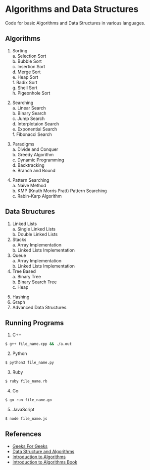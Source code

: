 # Algorithms and Data Structures

Code for basic Algorithms and Data Structures in various languages.

## Algorithms

1) Sorting  
a. Selection Sort  
b. Bubble Sort  
c. Insertion Sort  
d. Merge Sort  
e. Heap Sort  
f. Radix Sort  
g. Shell Sort  
h. Pigeonhole Sort  

2) Searching  
a. Linear Search  
b. Binary Search  
c. Jump Search  
d. Interplotaion Search  
e. Exponential Search  
f. Fibonacci Search  
3) Paradigms  
a. Divide and Conquer  
b. Greedy Algorithm  
c. Dynamic Programming  
d. Backtracking  
e. Branch and Bound  
4) Pattern Searching  
a. Naive Method  
b. KMP (Knuth Morris Pratt) Pattern Searching  
c. Rabin-Karp Algorithm  

## Data Structures

1) Linked Lists  
a. Single Linked Lists  
b. Double Linked Lists  
2) Stacks  
a. Array Implementation  
b. Linked Lists Implementation  
3) Queue  
a. Array Implementation  
b. Linked Lists Implementation  
4) Tree Based  
a. Binary Tree  
b. Binary Search Tree  
c. Heap  
5. Hashing  
6. Graph  
7. Advanced Data Structures  

## Running Programs

1. C++ 

```bash
$ g++ file_name.cpp && ./a.out
```

2. Python

```bash
$ python3 file_name.py
```

3.  Ruby

```bash
$ ruby file_name.rb
```

4.  Go

```bash
$ go run file_name.go
```

5. JavaScript

```bash
$ node file_name.js
```

## References

- [Geeks For Geeks](geeksforgeeks.org)
- [Data Structure and Algorithms](https://www.tutorialspoint.com/data_structures_algorithms/)
- [Introduction to Algorithms](https://www.flipkart.com/introduction-algorithms-3rd/p/itmdwxyrafdburzg?pid=9788120340077&affid=sandeepgfg)
- [Introduction to Algorithms Book](https://www.amazon.com/Introduction-Algorithms-3rd-MIT-Press/dp/0262033844)
